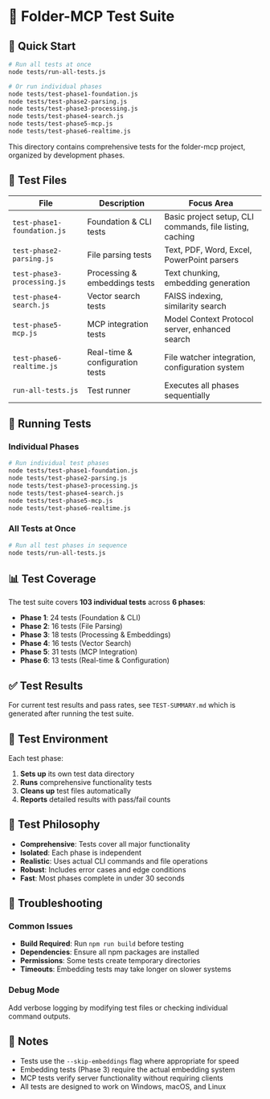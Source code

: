# 🧪 Folder-MCP Test Suite

## 🚀 Quick Start

```bash
# Run all tests at once
node tests/run-all-tests.js

# Or run individual phases  
node tests/test-phase1-foundation.js
node tests/test-phase2-parsing.js
node tests/test-phase3-processing.js
node tests/test-phase4-search.js
node tests/test-phase5-mcp.js
node tests/test-phase6-realtime.js
```

This directory contains comprehensive tests for the folder-mcp project, organized by development phases.

## 📁 Test Files

| File | Description | Focus Area |
|------|-------------|------------|
| `test-phase1-foundation.js` | Foundation & CLI tests | Basic project setup, CLI commands, file listing, caching |
| `test-phase2-parsing.js` | File parsing tests | Text, PDF, Word, Excel, PowerPoint parsers |
| `test-phase3-processing.js` | Processing & embeddings tests | Text chunking, embedding generation |
| `test-phase4-search.js` | Vector search tests | FAISS indexing, similarity search |
| `test-phase5-mcp.js` | MCP integration tests | Model Context Protocol server, enhanced search |
| `test-phase6-realtime.js` | Real-time & configuration tests | File watcher integration, configuration system |
| `run-all-tests.js` | Test runner | Executes all phases sequentially |

## 🚀 Running Tests

### Individual Phases
```bash
# Run individual test phases
node tests/test-phase1-foundation.js
node tests/test-phase2-parsing.js
node tests/test-phase3-processing.js
node tests/test-phase4-search.js
node tests/test-phase5-mcp.js
node tests/test-phase6-realtime.js
```

### All Tests at Once
```bash
# Run all test phases in sequence
node tests/run-all-tests.js
```

## 📊 Test Coverage

The test suite covers **103 individual tests** across **6 phases**:

- **Phase 1**: 24 tests (Foundation & CLI)
- **Phase 2**: 16 tests (File Parsing)  
- **Phase 3**: 18 tests (Processing & Embeddings)
- **Phase 4**: 16 tests (Vector Search)
- **Phase 5**: 31 tests (MCP Integration)
- **Phase 6**: 13 tests (Real-time & Configuration)

## ✅ Test Results

For current test results and pass rates, see `TEST-SUMMARY.md` which is generated after running the test suite.

## 🔧 Test Environment

Each test phase:
1. **Sets up** its own test data directory
2. **Runs** comprehensive functionality tests
3. **Cleans up** test files automatically
4. **Reports** detailed results with pass/fail counts

## 🎯 Test Philosophy

- **Comprehensive**: Tests cover all major functionality
- **Isolated**: Each phase is independent
- **Realistic**: Uses actual CLI commands and file operations
- **Robust**: Includes error cases and edge conditions
- **Fast**: Most phases complete in under 30 seconds

## 🐛 Troubleshooting

### Common Issues
- **Build Required**: Run `npm run build` before testing
- **Dependencies**: Ensure all npm packages are installed
- **Permissions**: Some tests create temporary directories
- **Timeouts**: Embedding tests may take longer on slower systems

### Debug Mode
Add verbose logging by modifying test files or checking individual command outputs.

## 📝 Notes

- Tests use the `--skip-embeddings` flag where appropriate for speed
- Embedding tests (Phase 3) require the actual embedding system
- MCP tests verify server functionality without requiring clients
- All tests are designed to work on Windows, macOS, and Linux

